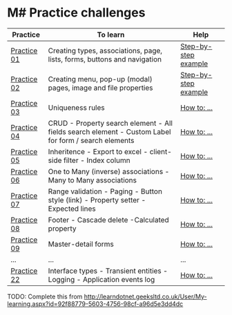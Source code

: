 # M# Practice challenges

| Practice       | To learn | Help |
|-------------|-----------|------|
| [Practice 01](https://design.visualspec.co.uk/?p=MSharp.Practice.1) | Creating types, associations, page, lists, forms, buttons and navigation | [Step-by-step example](../Tutorials/1/README.md)|
| [Practice 02](https://design.visualspec.co.uk/?p=MSharp.Practice.2) | Creating menu, pop-up (modal) pages, image and file properties | [Step-by-step example](../Tutorials/2/README.md)|
| [Practice 03](https://design.visualspec.co.uk/?p=MSharp.Practice.3) | Uniqueness rules |[How to: ...](../....md)|
| [Practice 04](https://design.visualspec.co.uk/?p=MSharp.Practice.4) |  CRUD - Property search element - All fields search element - Custom Label for form / search elements |  [How to: ...](../....md)|
| [Practice 05](https://design.visualspec.co.uk/?p=MSharp.Practice.5) | Inheritence - Export to excel - client-side filter - Index column | [How to: ...](../....md)|
| [Practice 06](https://design.visualspec.co.uk/?p=MSharp.Practice.6) | One to Many (inverse) associations - Many to Many associations |  [How to: ...](../....md)|
| [Practice 07](https://design.visualspec.co.uk/?p=MSharp.Practice.7) | Range validation - Paging - Button style (link) - Property setter - Expected lines |  [How to: ...](../....md)|
| [Practice 08](https://design.visualspec.co.uk/?p=MSharp.Practice.8) | Footer - Cascade delete -Calculated property |  [How to: ...](../....md)|
| [Practice 09](https://design.visualspec.co.uk/?p=MSharp.Practice.9) | Master-detail forms |  [How to: ...](../....md)|
| ...|  ... | ... |
| [Practice 22](https://design.visualspec.co.uk/?p=MSharp.Practice.22) |  Interface types - Transient entities - Logging - Application events log | [How to: ...](../....md)|

TODO: Complete this from 
http://learndotnet.geeksltd.co.uk/User/My-learning.aspx?id=92f88779-5603-4756-98cf-a96d5e3dd4dc

